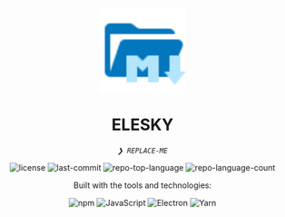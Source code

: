 <p align="center">
    <img src="https://raw.githubusercontent.com/PKief/vscode-material-icon-theme/ec559a9f6bfd399b82bb44393651661b08aaf7ba/icons/folder-markdown-open.svg" align="center" width="30%">
</p>
<p align="center"><h1 align="center">ELESKY</h1></p>
<p align="center">
	<em><code>❯ REPLACE-ME</code></em>
</p>
<p align="center">
	<img src="https://img.shields.io/github/license/siraprem/EleSky?style=plastic&logo=opensourceinitiative&logoColor=white&color=0080ff" alt="license">
	<img src="https://img.shields.io/github/last-commit/siraprem/EleSky?style=plastic&logo=git&logoColor=white&color=0080ff" alt="last-commit">
	<img src="https://img.shields.io/github/languages/top/siraprem/EleSky?style=plastic&color=0080ff" alt="repo-top-language">
	<img src="https://img.shields.io/github/languages/count/siraprem/EleSky?style=plastic&color=0080ff" alt="repo-language-count">
</p>
<p align="center">Built with the tools and technologies:</p>
<p align="center">
	<img src="https://img.shields.io/badge/npm-CB3837.svg?style=plastic&logo=npm&logoColor=white" alt="npm">
	<img src="https://img.shields.io/badge/JavaScript-F7DF1E.svg?style=plastic&logo=JavaScript&logoColor=black" alt="JavaScript">
	<img src="https://img.shields.io/badge/Electron-47848F.svg?style=plastic&logo=Electron&logoColor=white" alt="Electron">
	<img src="https://img.shields.io/badge/Yarn-2C8EBB.svg?style=plastic&logo=Yarn&logoColor=white" alt="Yarn">
</p>
<br>

